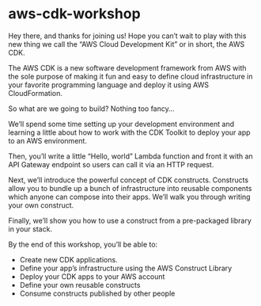 # aws-cdk-workshop


Hey there, and thanks for joining us! Hope you can’t wait to play with this new thing we call the “AWS Cloud Development Kit” or in short, the AWS CDK.

The AWS CDK is a new software development framework from AWS with the sole purpose of making it fun and easy to define cloud infrastructure in your favorite programming language and deploy it using AWS CloudFormation.

So what are we going to build? Nothing too fancy…

We’ll spend some time setting up your development environment and learning a little about how to work with the CDK Toolkit to deploy your app to an AWS environment.

Then, you’ll write a little “Hello, world” Lambda function and front it with an API Gateway endpoint so users can call it via an HTTP request.

Next, we’ll introduce the powerful concept of CDK constructs. Constructs allow you to bundle up a bunch of infrastructure into reusable components which anyone can compose into their apps. We’ll walk you through writing your own construct.

Finally, we’ll show you how to use a construct from a pre-packaged library in your stack.

By the end of this workshop, you’ll be able to:

* Create new CDK applications.
* Define your app’s infrastructure using the AWS Construct Library
* Deploy your CDK apps to your AWS account
* Define your own reusable constructs
* Consume constructs published by other people
